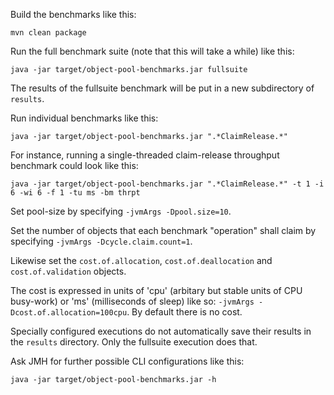 
Build the benchmarks like this:

    mvn clean package

Run the full benchmark suite (note that this will take a while) like this:

    java -jar target/object-pool-benchmarks.jar fullsuite

The results of the fullsuite benchmark will be put in a new subdirectory of `results`.

Run individual benchmarks like this:

    java -jar target/object-pool-benchmarks.jar ".*ClaimRelease.*"

For instance, running a single-threaded claim-release throughput benchmark could look like this:

    java -jar target/object-pool-benchmarks.jar ".*ClaimRelease.*" -t 1 -i 6 -wi 6 -f 1 -tu ms -bm thrpt

Set pool-size by specifying `-jvmArgs -Dpool.size=10`.

Set the number of objects that each benchmark "operation" shall claim by specifying `-jvmArgs -Dcycle.claim.count=1`.

Likewise set the `cost.of.allocation`, `cost.of.deallocation` and `cost.of.validation` objects.

The cost is expressed in units of 'cpu' (arbitary but stable units of CPU busy-work) or 'ms'
(milliseconds of sleep) like so: `-jvmArgs -Dcost.of.allocation=100cpu`. By default there is no cost.

Specially configured executions do not automatically save their results in the `results` directory. Only the
fullsuite execution does that.

Ask JMH for further possible CLI configurations like this:

    java -jar target/object-pool-benchmarks.jar -h

